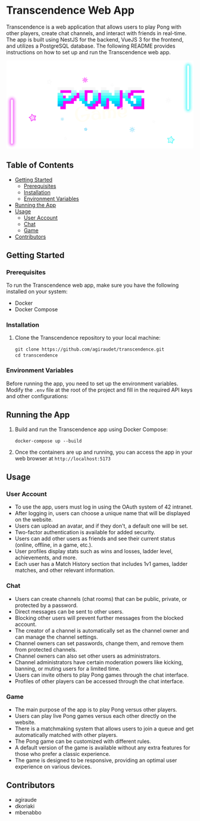 # Transcendence Web App

Transcendence is a web application that allows users to play Pong with other players, create chat channels, and interact with friends in real-time. The app is built using NestJS for the backend, VueJS 3 for the frontend, and utilizes a PostgreSQL database. The following README provides instructions on how to set up and run the Transcendence web app.

![Transcendence Logo](https://github.com/agiraudet/transcendence/blob/main/vuecli/trsc-client/src/assets/images/landingPage.png)

## Table of Contents
- [Getting Started](#getting-started)
  - [Prerequisites](#prerequisites)
  - [Installation](#installation)
  - [Environment Variables](#environment-variables)
- [Running the App](#running-the-app)
- [Usage](#usage)
  - [User Account](#user-account)
  - [Chat](#chat)
  - [Game](#game)
- [Contributors](#contributors)

## Getting Started

### Prerequisites
To run the Transcendence web app, make sure you have the following installed on your system:
- Docker
- Docker Compose

### Installation
1. Clone the Transcendence repository to your local machine:
   ```
   git clone https://github.com/agiraudet/transcendence.git
   cd transcendence
   ```

### Environment Variables
Before running the app, you need to set up the environment variables. Modify the `.env` file at the root of the project and fill in the required API keys and other configurations:

## Running the App
1. Build and run the Transcendence app using Docker Compose:
   ```
   docker-compose up --build
   ```
2. Once the containers are up and running, you can access the app in your web browser at `http://localhost:5173`

## Usage

### User Account
- To use the app, users must log in using the OAuth system of 42 intranet.
- After logging in, users can choose a unique name that will be displayed on the website.
- Users can upload an avatar, and if they don't, a default one will be set.
- Two-factor authentication is available for added security.
- Users can add other users as friends and see their current status (online, offline, in a game, etc.).
- User profiles display stats such as wins and losses, ladder level, achievements, and more.
- Each user has a Match History section that includes 1v1 games, ladder matches, and other relevant information.

### Chat
- Users can create channels (chat rooms) that can be public, private, or protected by a password.
- Direct messages can be sent to other users.
- Blocking other users will prevent further messages from the blocked account.
- The creator of a channel is automatically set as the channel owner and can manage the channel settings.
- Channel owners can set passwords, change them, and remove them from protected channels.
- Channel owners can also set other users as administrators.
- Channel administrators have certain moderation powers like kicking, banning, or muting users for a limited time.
- Users can invite others to play Pong games through the chat interface.
- Profiles of other players can be accessed through the chat interface.

### Game
- The main purpose of the app is to play Pong versus other players.
- Users can play live Pong games versus each other directly on the website.
- There is a matchmaking system that allows users to join a queue and get automatically matched with other players.
- The Pong game can be customized with different rules.
- A default version of the game is available without any extra features for those who prefer a classic experience.
- The game is designed to be responsive, providing an optimal user experience on various devices.

## Contributors
- agiraude
- dkoriaki
- mbenabbo
